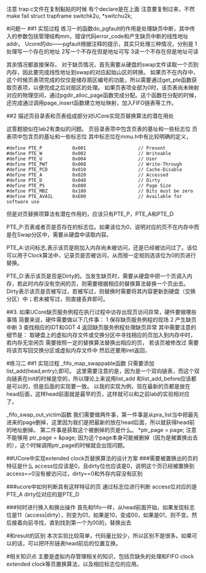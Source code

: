 注意
trap.c文件在复制黏贴的时候
有个declare是在上面
注意要复制过来，不然 make fail
struct trapframe switchk2u, *switchu2k;

#问题一
##1 实现过程
练习一的函数do_pgfault的作用是处理缺页中断，其中传入的参数包括管理结构mm，错误代码error_code和产生缺页中断的线性地址addr。
Ucore的do——pgfault根据注释的提示，其实只处理三种情况，分别是
1处理写一个存在的地址
2写一个不存在但是地址可写
3读一个不存在但是地址可读

其余情况都直接保存。
对于缺页情况，首先需要从硬盘的swap文件读取一个页到内存，因此要完成线性地址到swap的对应起始山区的转换。
如果页不在内存中，这个时候页表项完成的仅仅是储存扇区编号的功能，所以需要通过get_pte函数获取页表项，以便完成之后对扇区的处理。
如果页表项全部为0时，该页表尚未映射对应的物理空间，通过pgdir_alloc_page函数完成分配。这个函数在分配的时候，还完成通过调用page_insert函数建立地址映射，加入FIFO链表等工作。

##2 描述页目录表和页表组成部分对UCore实现页替换算法的潜在用处

这答题貌似在lab2有类似的问题。
页目录表项中包含页表的基址和一些标志位
页表项中包含页的基址和一些标志位
其中标志位在mmu.h中有比较明确的定义，

```
#define PTE_P           0x001                   // Present
#define PTE_W           0x002                   // Writeable
#define PTE_U           0x004                   // User
#define PTE_PWT         0x008                   // Write-Through
#define PTE_PCD         0x010                   // Cache-Disable
#define PTE_A           0x020                   // Accessed
#define PTE_D           0x040                   // Dirty
#define PTE_PS          0x080                   // Page Size
#define PTE_MBZ         0x180                   // Bits must be zero
#define PTE_AVAIL       0xE00                   // Available for software use
```

但是对页替换项算法有潜在作用的，应该只有PTE_P，PTE_A和PTE_D

PTE_P:页表或者页是否存在的标志位。如果该位为0，说明对应的页不在内存中而是在Swap分区中，需要从硬盘中读取内容。

PTE_A:访问标志,表示该页是刚加入内存尚未被访问，还是已经被访问过了。该位可以用于Clock算法中，记录页是否被访问，从而按一定规则选该位为0的页进行替换。

PTE_D:表示该页是否是Dirty的。当发生缺页时，需要从硬盘中把一个页调入内存，若此时内存没有空闲的页，则需要根据相应的替换算法替换一个页出去。Dirty表示该页是否被写过，若被写过，则替换时需要将其内容更新到硬盘（交换分区）中；若未被写过，则直接丢弃即可。



##3. 如果UCore缺页服务例程在执行过程中访存出现页访问异常，硬件要做哪些事情
简要来说，硬件需要做以下几件事：
1 保存缺页服务例程的现场
2 产生缺页中断
3 查找相应的IDT和GDT
4 返回缺页服务例程处理缺页异常
其中需要注意的细节是：
取硬盘上的虚拟内存文件或交换分区中寻找相应的页加入到内存中时，
	若内存无空闲页
		需要按照一定的替换算法替换出相应的页，
	若该页被修改过
		需要将该页写回交换分区或虚拟内存文件中
然后还要用iret返回，



#练习二
##1 实现过程
_fifo_map_swappable函数
只需要添加list_add(head,entry);即可。
这里需要注意的是，因为是一个双向链表，而这个双向链表在init的时候是空的，所以理论上来说用list_add
和list_add_before应该都是可以的，但是后面的实现要一致。
以我的实现为例，现在最新的页都是放在head后面，这样head前面就是最早的页，这样就可以和之前lab的实验相对应了。

_fifo_swap_out_victim函数
我们需要做两件事，第一件事是从pra_list当中把最先进来的page删掉，这里因为我们是把最新的放在head后面，所以就获得head前的地址删掉。
第二件事是获取这个被删掉的页是什么。
*ptr_page = page;
注意不能够用
ptr_page = &page;
因为这个page本身可能被删掉（因为是被置换出去的），这个时候调用ptr_page的时候就会出现问题。

##UCore中实现extended clock页替换算法的设计方案
###需要被置换出的页的特征是什么
access位应该是0，且dirty位也应该是0，说明这个页已经被置换到access==0没有被访问过，dirty==0和外存内容没有区别

###ucore中如何判断具有这样特征的页
通过标志位进行判断
access位对应的是PTE_A
dirty位对应的是PTE_D

###何时进行换入和换出操作
首先和fifo一样，从head前面开始，如果发现标志位是11（access|dirty），则变为01，如果是10，变成00，如果是01，则不变。然后接着向前寻找，直到找到第一个为00的，替换出去

#和result的区别
本次实验比较简单，代码量比较少，所以区别不是很多。如果可以的话，可以把环形链表head前后的位置互换。

#相关知识点 
主要是虚拟内存管理相关的知识，包括页缺失的处理和FIFO clock extended clock等页置换算法，以及相应标志位的应用。